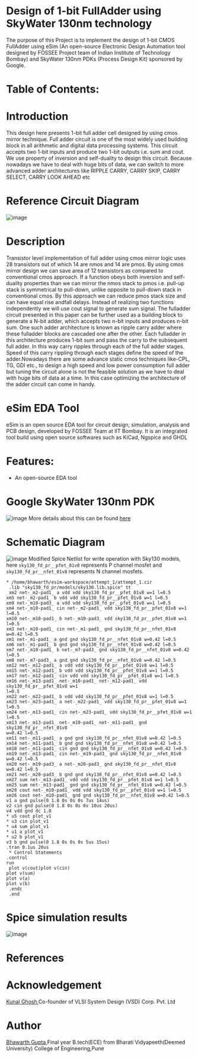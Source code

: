 # Design of 1-bit FullAdder using SkyWater 130nm technology
The purpose of this Project is to implement the design of 1-bit CMOS FullAdder using eSim (An open-source Electronic Design Automation tool designed by FOSSEE Project team of Indian Institute of Technology Bombay) and SkyWater 130nm PDKs (Process Design Kit) sponsored by Google.
# Table of Contents:
# Introduction
This design here presents 1-bit full adder cell designed by using cmos mirror technique. Full adder circuit is one of the most widely used building block in all arithmetic and digital data processing systems. This circuit accepts two 1-bit inputs and produce two 1-bit outputs i.e. sum and cout. We use property of inversion and self-duality to design this circuit. Because nowadays we have to deal with huge bits of data, we can switch to more advanced adder architectures like RIPPLE CARRY, CARRY SKIP, CARRY SELECT, CARRY LOOK AHEAD etc
# Reference Circuit Diagram
![image](https://user-images.githubusercontent.com/35188692/153359364-68cf9227-0848-4628-9bec-0b0a450e4f55.png)
# Description
Transistor level implementation of full adder using cmos mirror logic uses 28 transistors out of which 14 are nmos and 14 are pmos. By using cmos mirror design we can save area of 12 transistors as compared to conventional cmos approach. If a function obeys both inversion and self-duality properties than we can mirror the nmos stack to pmos i.e. pull-up stack is symmetrical to pull-down, unlike opposite to pull-down stack in conventional cmos. By this approach we can reduce pmos stack size and can have equal rise andfall delays. Instead of realizing two functions independently we will use cout signal to generate sum signal. The fulladder circuit presented in this paper can be further used as a building block to generate a N-bit adder, which accepts two n-bit inputs and produces n-bit sum. One such adder architecture is known as ripple carry adder where these fulladder blocks are cascaded one after the other. Each fulladder in this architecture produces 1-bit sum and pass the carry to the subsequent full adder. In this way carry ripples through each of the full adder stages. Speed of this carry rippling through each stages define the speed of the adder.Nowadays there are some advance static cmos techniques like-CPL, TG, GDI etc., to design a high speed and low power consumption full adder but tuning the circuit alone is not the feasible solution as we have to deal with huge bits of data at a time. In this case optimizing the architecture of the adder circuit can come in handy.
# eSim EDA Tool
eSim is an open source EDA tool for circuit design, simulation, analysis and PCB design, developed by FOSSEE Team at IIT Bombay. It is an integrated tool build using open source softwares such as KiCad, Ngspice and GHDL
# Features:
* An open-source EDA tool
# Google SkyWater 130nm PDK
![image](https://user-images.githubusercontent.com/35188692/153363448-8f46a3ac-9dc2-4ad1-a9e0-0840cbb045d2.png)
More details about this can be found [here](https://github.com/google/skywater-pdk)
# Schematic Diagram
![image](https://user-images.githubusercontent.com/35188692/153365348-d2fc4588-18de-438f-b387-e1efa6ba9f0b.png)
Modified Spice Netlist for write operation with Sky130 models, here `sky130_fd_pr__pfet_01v8` represents P channel mosfet and `sky130_fd_pr__nfet_01v8` represents N channel mosfets.
```
* /home/bhawarth/esim-workspace/attempt_1/attempt_1.cir
 .lib "sky130_fd_pr/models/sky130.lib.spice" tt
 xm2 net-_m2-pad1_ a vdd vdd sky130_fd_pr__pfet_01v8 w=1 l=0.5
xm5 net-_m2-pad1_ b vdd vdd sky130_fd_pr__pfet_01v8 w=1 l=0.5
xm9 net-_m10-pad3_ a vdd vdd sky130_fd_pr__pfet_01v8 w=1 l=0.5
xm4 net-_m10-pad1_ cin net-_m2-pad1_ vdd sky130_fd_pr__pfet_01v8 w=1 l=0.5
xm10 net-_m10-pad1_ b net-_m10-pad3_ vdd sky130_fd_pr__pfet_01v8 w=1 l=0.5
xm3 net-_m10-pad1_ cin net-_m1-pad1_ gnd sky130_fd_pr__nfet_01v8 w=0.42 l=0.5
xm1 net-_m1-pad1_ a gnd gnd sky130_fd_pr__nfet_01v8 w=0.42 l=0.5
xm6 net-_m1-pad1_ b gnd gnd sky130_fd_pr__nfet_01v8 w=0.42 l=0.5
xm7 net-_m10-pad1_ b net-_m7-pad3_ gnd sky130_fd_pr__nfet_01v8 w=0.42 l=0.5
xm8 net-_m7-pad3_ a gnd gnd sky130_fd_pr__nfet_01v8 w=0.42 l=0.5
xm12 net-_m12-pad1_ a vdd vdd sky130_fd_pr__pfet_01v8 w=1 l=0.5
xm15 net-_m12-pad1_ b vdd vdd sky130_fd_pr__pfet_01v8 w=1 l=0.5
xm17 net-_m12-pad1_ cin vdd vdd sky130_fd_pr__pfet_01v8 w=1 l=0.5
xm16 net-_m13-pad1_ net-_m10-pad1_ net-_m12-pad1_ vdd sky130_fd_pr__pfet_01v8 w=1
l=0.5
xm22 net-_m22-pad1_ b vdd vdd sky130_fd_pr__pfet_01v8 w=1 l=0.5
xm23 net-_m23-pad1_ a net-_m22-pad1_ vdd sky130_fd_pr__pfet_01v8 w=1 l=0.5
xm24 net-_m13-pad1_ cin net-_m23-pad1_ vdd sky130_fd_pr__pfet_01v8 w=1 l=0.5
xm13 net-_m13-pad1_ net-_m10-pad1_ net-_m11-pad1_ gnd sky130_fd_pr__nfet_01v8
w=0.42 l=0.5
xm11 net-_m11-pad1_ a gnd gnd sky130_fd_pr__nfet_01v8 w=0.42 l=0.5
xm14 net-_m11-pad1_ b gnd gnd sky130_fd_pr__nfet_01v8 w=0.42 l=0.5
xm18 net-_m11-pad1_ cin gnd gnd sky130_fd_pr__nfet_01v8 w=0.42 l=0.5
xm19 net-_m13-pad1_ cin net-_m19-pad3_ gnd sky130_fd_pr__nfet_01v8 w=0.42 l=0.5
xm20 net-_m19-pad3_ a net-_m20-pad3_ gnd sky130_fd_pr__nfet_01v8 w=0.42 l=0.5
xm21 net-_m20-pad3_ b gnd gnd sky130_fd_pr__nfet_01v8 w=0.42 l=0.5
xm27 sum net-_m13-pad1_ vdd vdd sky130_fd_pr__pfet_01v8 w=1 l=0.5
xm25 sum net-_m13-pad1_ gnd gnd sky130_fd_pr__nfet_01v8 w=0.42 l=0.5
xm28 cout net-_m10-pad1_ vdd vdd sky130_fd_pr__pfet_01v8 w=1 l=0.5
xm26 cout net-_m10-pad1_ gnd gnd sky130_fd_pr__nfet_01v8 w=0.42 l=0.5
v1 a gnd pulse(0 1.8 0s 0s 0s 7us 14us)
v2 cin gnd pulse(0 1.8 0s 0s 0s 10us 20us)
v4 vdd gnd dc 1.8
* u5 cout plot_v1
* u3 cin plot_v1
* u4 sum plot_v1
* u1 a plot_v1
* u2 b plot_v1
v3 b gnd pulse(0 1.8 0s 0s 0s 5us 15us)
.tran 0.1us 20us
 * Control Statements 
.control
run
 plot v(cout)plot v(cin)
plot v(sum)
plot v(a)
plot v(b)
 .endc
 .end
```
# Spice simulation results
![image](https://user-images.githubusercontent.com/35188692/153391916-e97391bf-1990-4caf-86f4-c27217d8b29e.png)
# References

# Acknowledgement
[Kunal Ghosh](https://github.com/kunalg123),Co-founder of VLSI System Design (VSD) Corp. Pvt. Ltd
# Author
[Bhawarth Gupta](https://github.com/bhawarth27),Final year B.tech(ECE) from Bharati Vidyapeeth(Deemed University) College of Engineering,Pune
